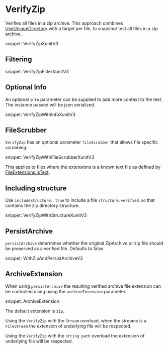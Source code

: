 # VerifyZip

Verifies all files in a zip archive. This approach combines [UseUniqueDirectory](/docs/naming.md#useuniquedirectory) with a target per file, to snapshot test all files in a zip archive.

snippet: VerifyZipXunitV3


## Filtering

snippet: VerifyZipFilterXunitV3


## Optional Info

An optional `info` parameter can be supplied to add more context to the test. The instance passed will be json serialized.

snippet: VerifyZipWithInfoXunitV3


## FileScrubber

`VerifyZip` has an optional parameter `fileScrubber` that allows file specific scrubbing:

snippet: VerifyZipWithFileScrubberXunitV3

This applies to files where the extensions is a known text file as defined by [FileExtensions.IsText](https://github.com/VerifyTests/EmptyFiles#istext).


## Including structure

Use `includeStructure: true` to include a file `structure.verified.md` that contains the zip directory structure.

snippet: VerifyZipWithStructureXunitV3


## PersistArchive

`persistArchive` determines whether the original ZipArchive or zip file should be preserved as a verified file. Defaults to false.

snippet: WithZipAndPersistArchiveV3


## ArchiveExtension

When using `persistArchive` the resulting verified archive file extension can be controlled using using the `archiveExtension` parameter.

snippet: ArchiveExtension

The default extension is `zip`.

Using the `VerifyZip` with the `Stream` overload, when the streams is a `FileStream` the extension of underlying file will be respected.

Using the `VerifyZip` with the `string path` overload the extension of underlying file will be respected.